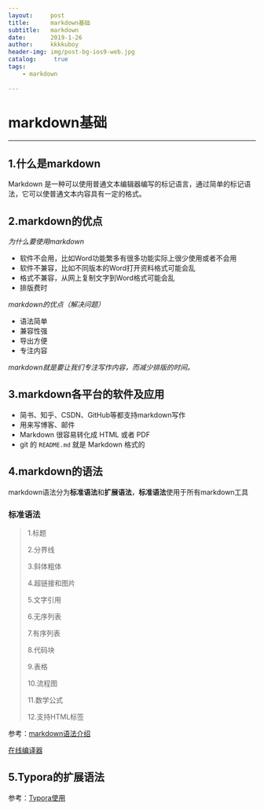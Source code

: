 ```yaml
---
layout:     post
title:      markdown基础
subtitle:   markdown
date:       2019-1-26
author:     kkkkuboy
header-img: img/post-bg-ios9-web.jpg
catalog: 	 true
tags:
    - markdown
    
---
```

# markdown基础
---
## 1.什么是markdown
Markdown 是一种可以使用普通文本编辑器编写的标记语言，通过简单的标记语法，它可以使普通文本内容具有一定的格式。
## 2.markdown的优点
*为什么要使用markdown*

- 软件不会用，比如Word功能繁多有很多功能实际上很少使用或者不会用
- 软件不兼容，比如不同版本的Word打开资料格式可能会乱
- 格式不兼容，从网上复制文字到Word格式可能会乱
- 排版费时

*markdown的优点（解决问题）*

- 语法简单
- 兼容性强
- 导出方便
- 专注内容

*markdown就是要让我们专注写作内容，而减少排版的时间。*


## 3.markdown各平台的软件及应用
- 简书、知乎、CSDN、GitHub等都支持markdown写作
- 用来写博客、邮件
- Markdown 很容易转化成 HTML 或者 PDF
- git 的 `README.md` 就是 Markdown 格式的



## 4.markdown的语法

markdown语法分为**标准语法**和**扩展语法**，**标准语法**使用于所有markdown工具

### **标准语法**

>1.标题
>
>2.分界线
>
>3.斜体粗体
>
>4.超链接和图片
>
>5.文字引用
>
>6.无序列表
>
>7.有序列表
>
>8.代码块
>
>9.表格
>
>10.流程图
>
>11.数学公式
>
>12.支持HTML标签

参考：[markdown语法介绍](https://blog.csdn.net/afei__/article/details/80717153)

[在线编译器](http://tool.oschina.net/markdown/)



## 5.Typora的扩展语法

参考：[Typora使用](https://blog.csdn.net/moonclearner/article/details/52842679)

